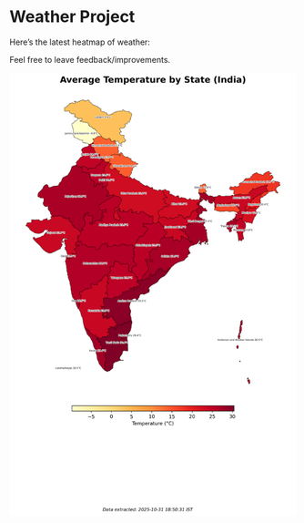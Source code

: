 # Weather Project

Here’s the latest heatmap of weather:

Feel free to leave feedback/improvements.

![India Heatmap](docs/assets/india_heatmap.png?v=04B7A1)
